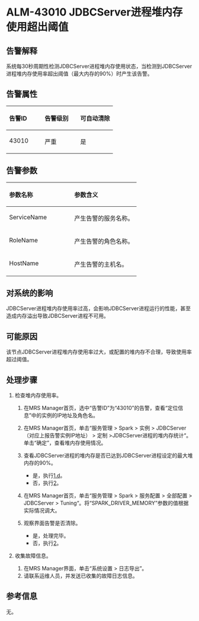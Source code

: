 # ALM-43010 JDBCServer进程堆内存使用超出阈值<a name="ZH-CN_TOPIC_0093195113"></a>

## 告警解释<a name="zh-cn_topic_0087163598_zh-cn_topic_0087039425_section43920869"></a>

系统每30秒周期性检测JDBCServer进程堆内存使用状态，当检测到JDBCServer进程堆内存使用率超出阈值（最大内存的90%）时产生该告警。

## 告警属性<a name="zh-cn_topic_0087163598_zh-cn_topic_0087039425_section59743502"></a>

<a name="zh-cn_topic_0087163598_zh-cn_topic_0087039425_table64843092"></a>
<table><thead align="left"><tr id="zh-cn_topic_0087163598_zh-cn_topic_0087039425_row10409628"><th class="cellrowborder" valign="top" width="33.33333333333333%" id="mcps1.1.4.1.1"><p id="zh-cn_topic_0087163598_zh-cn_topic_0087039425_p37873528"><a name="zh-cn_topic_0087163598_zh-cn_topic_0087039425_p37873528"></a><a name="zh-cn_topic_0087163598_zh-cn_topic_0087039425_p37873528"></a>告警ID</p>
</th>
<th class="cellrowborder" valign="top" width="33.33333333333333%" id="mcps1.1.4.1.2"><p id="zh-cn_topic_0087163598_zh-cn_topic_0087039425_p47856888"><a name="zh-cn_topic_0087163598_zh-cn_topic_0087039425_p47856888"></a><a name="zh-cn_topic_0087163598_zh-cn_topic_0087039425_p47856888"></a>告警级别</p>
</th>
<th class="cellrowborder" valign="top" width="33.33333333333333%" id="mcps1.1.4.1.3"><p id="zh-cn_topic_0087163598_zh-cn_topic_0087039425_p51202692"><a name="zh-cn_topic_0087163598_zh-cn_topic_0087039425_p51202692"></a><a name="zh-cn_topic_0087163598_zh-cn_topic_0087039425_p51202692"></a>可自动清除</p>
</th>
</tr>
</thead>
<tbody><tr id="zh-cn_topic_0087163598_zh-cn_topic_0087039425_row53777413"><td class="cellrowborder" valign="top" width="33.33333333333333%" headers="mcps1.1.4.1.1 "><p id="zh-cn_topic_0087163598_zh-cn_topic_0087039425_p61003235"><a name="zh-cn_topic_0087163598_zh-cn_topic_0087039425_p61003235"></a><a name="zh-cn_topic_0087163598_zh-cn_topic_0087039425_p61003235"></a>43010</p>
</td>
<td class="cellrowborder" valign="top" width="33.33333333333333%" headers="mcps1.1.4.1.2 "><p id="zh-cn_topic_0087163598_zh-cn_topic_0087039425_p42315013"><a name="zh-cn_topic_0087163598_zh-cn_topic_0087039425_p42315013"></a><a name="zh-cn_topic_0087163598_zh-cn_topic_0087039425_p42315013"></a>严重</p>
</td>
<td class="cellrowborder" valign="top" width="33.33333333333333%" headers="mcps1.1.4.1.3 "><p id="zh-cn_topic_0087163598_zh-cn_topic_0087039425_p4964052"><a name="zh-cn_topic_0087163598_zh-cn_topic_0087039425_p4964052"></a><a name="zh-cn_topic_0087163598_zh-cn_topic_0087039425_p4964052"></a>是</p>
</td>
</tr>
</tbody>
</table>

## 告警参数<a name="zh-cn_topic_0087163598_zh-cn_topic_0087039425_section820607"></a>

<a name="zh-cn_topic_0087163598_zh-cn_topic_0087039425_table66543927"></a>
<table><thead align="left"><tr id="zh-cn_topic_0087163598_zh-cn_topic_0087039425_row61284534"><th class="cellrowborder" valign="top" width="50%" id="mcps1.1.3.1.1"><p id="zh-cn_topic_0087163598_zh-cn_topic_0087039425_p65100236"><a name="zh-cn_topic_0087163598_zh-cn_topic_0087039425_p65100236"></a><a name="zh-cn_topic_0087163598_zh-cn_topic_0087039425_p65100236"></a>参数名称</p>
</th>
<th class="cellrowborder" valign="top" width="50%" id="mcps1.1.3.1.2"><p id="zh-cn_topic_0087163598_zh-cn_topic_0087039425_p38627770"><a name="zh-cn_topic_0087163598_zh-cn_topic_0087039425_p38627770"></a><a name="zh-cn_topic_0087163598_zh-cn_topic_0087039425_p38627770"></a>参数含义</p>
</th>
</tr>
</thead>
<tbody><tr id="zh-cn_topic_0087163598_zh-cn_topic_0087039425_row41841705"><td class="cellrowborder" valign="top" width="50%" headers="mcps1.1.3.1.1 "><p id="zh-cn_topic_0087163598_zh-cn_topic_0087039425_p33734977"><a name="zh-cn_topic_0087163598_zh-cn_topic_0087039425_p33734977"></a><a name="zh-cn_topic_0087163598_zh-cn_topic_0087039425_p33734977"></a>ServiceName</p>
</td>
<td class="cellrowborder" valign="top" width="50%" headers="mcps1.1.3.1.2 "><p id="zh-cn_topic_0087163598_zh-cn_topic_0087039425_p48178601"><a name="zh-cn_topic_0087163598_zh-cn_topic_0087039425_p48178601"></a><a name="zh-cn_topic_0087163598_zh-cn_topic_0087039425_p48178601"></a>产生告警的服务名称。</p>
</td>
</tr>
<tr id="zh-cn_topic_0087163598_zh-cn_topic_0087039425_row30954226"><td class="cellrowborder" valign="top" width="50%" headers="mcps1.1.3.1.1 "><p id="zh-cn_topic_0087163598_zh-cn_topic_0087039425_p24264406"><a name="zh-cn_topic_0087163598_zh-cn_topic_0087039425_p24264406"></a><a name="zh-cn_topic_0087163598_zh-cn_topic_0087039425_p24264406"></a>RoleName</p>
</td>
<td class="cellrowborder" valign="top" width="50%" headers="mcps1.1.3.1.2 "><p id="zh-cn_topic_0087163598_zh-cn_topic_0087039425_p19259870"><a name="zh-cn_topic_0087163598_zh-cn_topic_0087039425_p19259870"></a><a name="zh-cn_topic_0087163598_zh-cn_topic_0087039425_p19259870"></a>产生告警的角色名称。</p>
</td>
</tr>
<tr id="zh-cn_topic_0087163598_zh-cn_topic_0087039425_row39121107"><td class="cellrowborder" valign="top" width="50%" headers="mcps1.1.3.1.1 "><p id="zh-cn_topic_0087163598_zh-cn_topic_0087039425_p14693133"><a name="zh-cn_topic_0087163598_zh-cn_topic_0087039425_p14693133"></a><a name="zh-cn_topic_0087163598_zh-cn_topic_0087039425_p14693133"></a>HostName</p>
</td>
<td class="cellrowborder" valign="top" width="50%" headers="mcps1.1.3.1.2 "><p id="zh-cn_topic_0087163598_zh-cn_topic_0087039425_p49293152"><a name="zh-cn_topic_0087163598_zh-cn_topic_0087039425_p49293152"></a><a name="zh-cn_topic_0087163598_zh-cn_topic_0087039425_p49293152"></a>产生告警的主机名。</p>
</td>
</tr>
</tbody>
</table>

## 对系统的影响<a name="zh-cn_topic_0087163598_zh-cn_topic_0087039425_section7385465"></a>

JDBCServer进程堆内存使用率过高，会影响JDBCServer进程运行的性能，甚至造成内存溢出导致JDBCServer进程不可用。

## 可能原因<a name="zh-cn_topic_0087163598_zh-cn_topic_0087039425_section66469189"></a>

该节点JDBCServer进程堆内存使用率过大，或配置的堆内存不合理，导致使用率超过阈值。

## 处理步骤<a name="zh-cn_topic_0087163598_zh-cn_topic_0087039425_section61351797"></a>

1.  检查堆内存使用率。
    1.  在MRS Manager首页，选中“告警ID”为“43010”的告警，查看“定位信息”中的实例的IP地址及角色名。
    2.  在MRS Manager首页，单击“服务管理 \> Spark \> 实例 \> JDBCServer（对应上报告警实例IP地址） \> 定制 \>JDBCServer进程的堆内存统计“。单击“确定”，查看堆内存使用情况。
    3.  查看JDBCServer进程的堆内存是否已达到JDBCServer进程设定的最大堆内存的90%。
        -   是，执行[1.d](#zh-cn_topic_0087163598_li1011493181634)。
        -   否，执行[2](#zh-cn_topic_0087163598_li40881691175629)。

    4.  <a name="zh-cn_topic_0087163598_li1011493181634"></a>在MRS Manager首页，单击“服务管理 \> Spark \> 服务配置 \> 全部配置 \> JDBCServer \> Tuning“。将“SPARK\_DRIVER\_MEMORY”参数的值根据实际情况调大。
    5.  观察界面告警是否清除。
        -   是，处理完毕。
        -   否，执行[2](#zh-cn_topic_0087163598_li40881691175629)。


2.  <a name="zh-cn_topic_0087163598_li40881691175629"></a>收集故障信息。
    1.  在MRS Manager界面，单击“系统设置 \> 日志导出”。
    2.  请联系运维人员，并发送已收集的故障日志信息。


## 参考信息<a name="zh-cn_topic_0087163598_zh-cn_topic_0087039425_section15295265"></a>

无。

